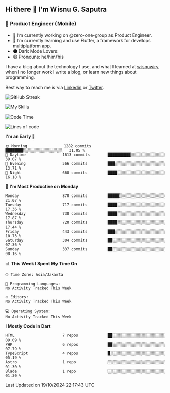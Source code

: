 ## Hi there 👋 I'm Wisnu G. Saputra

### :mobile_phone_off: Product Engineer (Mobile)

- 🔭 I’m currently working on @zero-one-group as Product Engineer.
- 🌱 I’m currently learning and use Flutter, a framework for develops multiplatform app.
- 🌑 Dark Mode Lovers
- 😄 Pronouns: he/him/his

I have a blog about the technology I use, and what I learned at [wisnuwiry](https://wisnuwiry.space/), when I no longer work I write a blog, or learn new things about programming.

Best way to reach me is via [Linkedin](https://www.linkedin.com/in/wisnu-saputra/) or [Twitter](https://twitter.com/wisnuwiry).

![GitHub Streak](https://streak-stats.demolab.com?user=wisnuwiry&theme=dark&hide_border=true)

![My Skills](https://skillicons.dev/icons?i=dart,flutter,kotlin,swift,go,js,css,neovim,git,linux&perline=5)

<!--START_SECTION:waka-->
![Code Time](http://img.shields.io/badge/Code%20Time-1%2C581%20hrs%2027%20mins-blue)

![Lines of code](https://img.shields.io/badge/From%20Hello%20World%20I%27ve%20Written-6.0%20million%20lines%20of%20code-blue)

**I'm an Early 🐤** 

```text
🌞 Morning                1282 commits        ████████░░░░░░░░░░░░░░░░░   31.05 % 
🌆 Daytime                1613 commits        ██████████░░░░░░░░░░░░░░░   39.07 % 
🌃 Evening                566 commits         ███░░░░░░░░░░░░░░░░░░░░░░   13.71 % 
🌙 Night                  668 commits         ████░░░░░░░░░░░░░░░░░░░░░   16.18 % 
```
📅 **I'm Most Productive on Monday** 

```text
Monday                   870 commits         █████░░░░░░░░░░░░░░░░░░░░   21.07 % 
Tuesday                  717 commits         ████░░░░░░░░░░░░░░░░░░░░░   17.36 % 
Wednesday                738 commits         ████░░░░░░░░░░░░░░░░░░░░░   17.87 % 
Thursday                 720 commits         ████░░░░░░░░░░░░░░░░░░░░░   17.44 % 
Friday                   443 commits         ███░░░░░░░░░░░░░░░░░░░░░░   10.73 % 
Saturday                 304 commits         ██░░░░░░░░░░░░░░░░░░░░░░░   07.36 % 
Sunday                   337 commits         ██░░░░░░░░░░░░░░░░░░░░░░░   08.16 % 
```


📊 **This Week I Spent My Time On** 

```text
🕑︎ Time Zone: Asia/Jakarta

💬 Programming Languages: 
No Activity Tracked This Week

🔥 Editors: 
No Activity Tracked This Week

💻 Operating System: 
No Activity Tracked This Week
```

**I Mostly Code in Dart** 

```text
HTML                     7 repos             ██░░░░░░░░░░░░░░░░░░░░░░░   09.09 % 
PHP                      6 repos             ██░░░░░░░░░░░░░░░░░░░░░░░   07.79 % 
TypeScript               4 repos             █░░░░░░░░░░░░░░░░░░░░░░░░   05.19 % 
Astro                    1 repo              ░░░░░░░░░░░░░░░░░░░░░░░░░   01.30 % 
Blade                    1 repo              ░░░░░░░░░░░░░░░░░░░░░░░░░   01.30 % 
```




 Last Updated on 19/10/2024 22:17:43 UTC
<!--END_SECTION:waka-->
